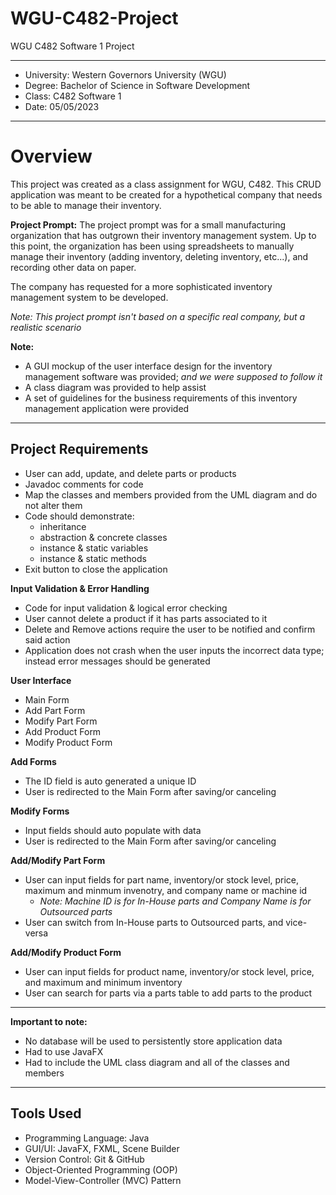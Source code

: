 # WGU-C482-Project

WGU C482 Software 1 Project

---

* University: Western Governors University (WGU)
* Degree: Bachelor of Science in Software Development
* Class: C482 Software 1
* Date: 05/05/2023

---

# Overview

This project was created as a class assignment for WGU, C482. This CRUD application was meant to be created for a hypothetical company that needs to be able to manage their inventory.


**Project Prompt:** The project prompt was for a small manufacturing organization that has outgrown their inventory management system. Up to this point, 
the organization has been using spreadsheets to manually manage their inventory (adding inventory, deleting inventory, etc...), and recording other data on paper. 

The company has requested for a more sophisticated inventory management system to be developed.

*Note: This project prompt isn't based on a specific real company, but a realistic scenario*


**Note:**
* A GUI mockup of the user interface design for the inventory management software was provided; *and we were supposed to follow it*
* A class diagram was provided to help assist
* A set of guidelines for the business requirements of this inventory management application were provided

---

## Project Requirements

* User can add, update, and delete parts or products
* Javadoc comments for code
* Map the classes and members provided from the UML diagram and do not alter them
* Code should demonstrate:
  * inheritance
  * abstraction & concrete classes
  * instance & static variables
  * instance & static methods
* Exit button to close the application


**Input Validation & Error Handling**
* Code for input validation & logical error checking
* User cannot delete a product if it has parts associated to it
* Delete and Remove actions require the user to be notified and confirm said action
* Application does not crash when the user inputs the incorrect data type; instead error messages should be generated


**User Interface**
* Main Form
* Add Part Form
* Modify Part Form
* Add Product Form
* Modify Product Form

**Add Forms**
* The ID field is auto generated a unique ID
* User is redirected to the Main Form after saving/or canceling

**Modify Forms**
* Input fields should auto populate with data
* User is redirected to the Main Form after saving/or canceling

**Add/Modify Part Form**
* User can input fields for part name, inventory/or stock level, price, maximum and minmum invenotry, and company name or machine id
  * *Note: Machine ID is for In-House parts and Company Name is for Outsourced parts*
* User can switch from In-House parts to Outsourced parts, and vice-versa

**Add/Modify Product Form**
* User can input fields for product name, inventory/or stock level, price, and maximum and minimum inventory
* User can search for parts via a parts table to add parts to the product

---

**Important to note:**
* No database will be used to persistently store application data
* Had to use JavaFX
* Had to include the UML class diagram and all of the classes and members

---

## Tools Used

* Programming Language: Java
* GUI/UI: JavaFX, FXML, Scene Builder
* Version Control: Git & GitHub
* Object-Oriented Programming (OOP)
* Model-View-Controller (MVC) Pattern
